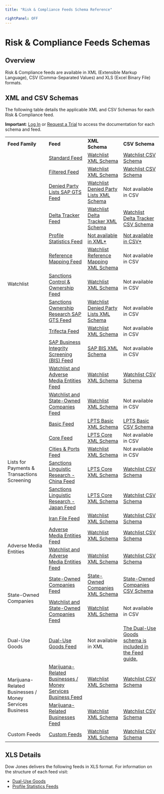 ```yaml
---
title: "Risk & Compliance Feeds Schema Reference"

rightPanel: OFF
---
```


# Risk & Compliance Feeds Schemas

## Overview

Risk & Compliance feeds are available in XML (Extensible Markup Language), CSV (Comma-Separated Values) and XLS (Excel Binary File) formats.

<div id="XML-and-CSV-Schemas"></div>

## XML and CSV Schemas

The following table details the applicable XML and CSV Schemas for each Risk & Compliance feed.

**Important**: [Log In](/auth0/login) or [Request a Trial](/site/global/request-trial/) to access the documentation for each schema and feed.

<table>
    <tr style="font-weight:bold;">
        <td>Feed Family</td>
        <td>Feed <i class="fa fa-lock"></i></td>
        <td>XML Schema <i class="fa fa-lock"></i></td>
        <td>CSV Schema <i class="fa fa-lock"></i></td>
    </tr>
    <tr>
        <td rowspan=12>Watchlist</td>
        <td><a href="/site/docs/risk_and_compliance_feeds/documentation/watchlist/">Standard Feed</a></td>
        <td><a href="/site/docs/risk_and_compliance_feeds/documentation/general_reference/schemas/xml/xml_watchlist/">Watchlist XML Schema</a></td>
        <td><a href="/site/docs/risk_and_compliance_feeds/documentation/general_reference/schemas/csv/csv_watchlist_standard/">Watchlist CSV Schema</a></td>
    </tr>
    <tr>
        <td><a href="/site/docs/risk_and_compliance_feeds/documentation/watchlist/no_sip_crime_filtered_feeds/">Filtered Feed</a></td>
        <td><a href="/site/docs/risk_and_compliance_feeds/documentation/general_reference/schemas/xml/xml_watchlist/">Watchlist XML Schema</a></td>
        <td><a href="/site/docs/risk_and_compliance_feeds/documentation/general_reference/schemas/csv/csv_watchlist_standard/">Watchlist CSV Schema</a></td>
    </tr>
    <tr>
        <td><a href="/site/docs/risk_and_compliance_feeds/documentation/watchlist/denied_party_lists_sap_gts/">Denied Party Lists SAP GTS Feed</a></td>
        <td><a href="/site/docs/risk_and_compliance_feeds/documentation/general_reference/schemas/xml/xml_watchlist_denied_party_lists/">Watchlist Denied Party Lists XML Schema</a></td>
        <td>Not available in CSV</td>
    </tr>
    <tr>
        <td><a href="/site/docs/risk_and_compliance_feeds/documentation/watchlist/delta_tracker_feed/">Delta Tracker Feed</a></td>
        <td><a href="/site/docs/risk_and_compliance_feeds/documentation/general_reference/schemas/xml/xml_watchlist_delta_tracker/">Watchlist Delta Tracker XML Schema</a></td>
        <td><a href="/site/docs/risk_and_compliance_feeds/documentation/general_reference/schemas/csv/csv_watchlist_delta_tracker/">Watchlist Delta Tracker CSV Schema</a></td>
    </tr>
    <tr>
        <td><a href="/site/docs/risk_and_compliance_feeds/documentation/profile_statistics/">Profile Statistics Feed</a></td>
        <td><a href="#xls-details">Not available in XML*</a></td>
        <td><a href="#xls-details">Not available in CSV*</a></td>
    </tr>
    <tr>
        <td><a href="/site/docs/risk_and_compliance_feeds/documentation/watchlist/reference_mapping_feeds/">Reference Mapping Feed</a></td>
        <td><a href="/site/docs/risk_and_compliance_feeds/documentation/general_reference/schemas/xml/xml_watchlist_reference_mapping/">Watchlist Reference Mapping XML Schema</a></td>
        <td>Not available in CSV</td>
    </tr>
    <tr>
        <td><a href="/site/docs/risk_and_compliance_feeds/documentation/watchlist/sanctions_control_ownership/">Sanctions Control &amp; Ownership Feed</a></td>
        <td><a href="/site/docs/risk_and_compliance_feeds/documentation/general_reference/schemas/xml/xml_watchlist/">Watchlist XML Schema</a></td>
        <td>Not available in CSV</td>
    </tr>
    <tr>
        <td><a href="/site/docs/risk_and_compliance_feeds/documentation/watchlist/sanctions_control_ownership_sap_gts/">Sanctions Ownership Research SAP GTS Feed</a></td>
        <td><a href="/site/docs/risk_and_compliance_feeds/documentation/general_reference/schemas/xml/xml_watchlist_denied_party_lists/">Watchlist Denied Party Lists XML Schema</a></td>
        <td>Not available in CSV</td>
    </tr>
    <tr>
        <td><a href="/site/docs/risk_and_compliance_feeds/documentation/trifecta/">Trifecta Feed</a></td>
        <td><a href="/site/docs/risk_and_compliance_feeds/documentation/general_reference/schemas/xml/xml_watchlist/">Watchlist XML Schema</a></td>
        <td>Not available in CSV</td>
    </tr>
    <tr>
        <td><a href="/site/docs/risk_and_compliance_feeds/documentation/trifecta/sap_bis_feed/">SAP Business Integrity Screening (BIS) Feed</a></td>
        <td><a href="/site/docs/risk_and_compliance_feeds/documentation/general_reference/schemas/xml/xml_sap_bis/">SAP BIS XML Schema</a></td>
        <td>Not available in CSV</td>
    </tr>
    <tr>
        <td><a href="/site/docs/risk_and_compliance_feeds/documentation/watchlist_adverse_media_entities/">Watchlist and Adverse Media Entities Feed</a></td>
        <td><a href="/site/docs/risk_and_compliance_feeds/documentation/general_reference/schemas/xml/xml_watchlist/">Watchlist XML Schema</a></td>
        <td><a href="/site/docs/risk_and_compliance_feeds/documentation/general_reference/schemas/csv/csv_watchlist_standard/">Watchlist CSV Schema</a></td>
    </tr>
    <tr>
        <td><a href="/site/docs/risk_and_compliance_feeds/documentation/watchlist_state_owned_companies/">Watchlist and State-Owned Companies Feed</a></td>
        <td><a href="/site/docs/risk_and_compliance_feeds/documentation/general_reference/schemas/xml/xml_watchlist/">Watchlist XML Schema</a></td>
        <td>Not available in CSV</td>
    </tr>
    <tr>
        <td rowspan=6>Lists for Payments &amp; Transactions Screening</td>
        <td><a href="/site/docs/risk_and_compliance_feeds/documentation/lpts/">Basic Feed</a></td>
        <td><a href="/site/docs/risk_and_compliance_feeds/documentation/general_reference/schemas/xml/xml_lpts_basic/">LPTS Basic XML Schema</a></td>
        <td><a href="/site/docs/risk_and_compliance_feeds/documentation/general_reference/schemas/csv/csv_lpts_basic/">LPTS Basic CSV Schema</a></td>
    </tr>
    <tr>
        <td><a href="/site/docs/risk_and_compliance_feeds/documentation/lpts/">Core Feed</a></td>
        <td><a href="/site/docs/risk_and_compliance_feeds/documentation/general_reference/schemas/xml/xml_lpts_core/">LPTS Core XML Schema</a></td>
        <td>Not available in CSV</td>
    </tr>
    <tr>
        <td><a href="/site/docs/risk_and_compliance_feeds/documentation/lpts/cities_and_ports/">Cities &amp; Ports Feed</a></td>
        <td><a href="/site/docs/risk_and_compliance_feeds/documentation/general_reference/schemas/xml/xml_watchlist/">Watchlist XML Schema</a></td>
        <td>Not available in CSV</td>
    </tr>
    <tr>
        <td><a href="/site/docs/risk_and_compliance_feeds/documentation/lpts/linguistic_research_china/">Sanctions Linguistic Research - China Feed</a></td>
        <td><a href="/site/docs/risk_and_compliance_feeds/documentation/general_reference/schemas/xml/xml_lpts_core/">LPTS Core XML Schema</a></td>
        <td><a href="/site/docs/risk_and_compliance_feeds/documentation/general_reference/schemas/csv/csv_watchlist_standard/">Watchlist CSV Schema</a></td>
    </tr>
    <tr>
        <td><a href="/site/docs/risk_and_compliance_feeds/documentation/lpts/linguistic_research_japan/">Sanctions Linguistic Research - Japan Feed</a></td>
        <td><a href="/site/docs/risk_and_compliance_feeds/documentation/general_reference/schemas/xml/xml_lpts_core/">LPTS Core XML Schema</a></td>
        <td><a href="/site/docs/risk_and_compliance_feeds/documentation/general_reference/schemas/csv/csv_watchlist_standard/">Watchlist CSV Schema</a></td>
    </tr>
    <tr>
        <td><a href="/site/docs/risk_and_compliance_feeds/documentation/lpts/iran_file/">Iran File Feed</a></td>
        <td><a href="/site/docs/risk_and_compliance_feeds/documentation/general_reference/schemas/xml/xml_watchlist/">Watchlist XML Schema</a></td>
        <td><a href="/site/docs/risk_and_compliance_feeds/documentation/general_reference/schemas/csv/csv_watchlist_standard/">Watchlist CSV Schema</a></td>
    </tr>
    <tr>
        <td rowspan=2>Adverse Media Entities</td>
        <td><a href="/site/docs/risk_and_compliance_feeds/documentation/adverse_media/">Adverse Media Entities Feed</a></td>
        <td><a href="/site/docs/risk_and_compliance_feeds/documentation/general_reference/schemas/xml/xml_watchlist/">Watchlist XML Schema</a></td>
        <td><a href="/site/docs/risk_and_compliance_feeds/documentation/general_reference/schemas/csv/csv_watchlist_standard/">Watchlist CSV Schema</a></td>
    </tr>
    <tr>
        <td><a href="/site/docs/risk_and_compliance_feeds/documentation/watchlist_adverse_media_entities/">Watchlist and Adverse Media Entities Feed</a></td>
        <td><a href="/site/docs/risk_and_compliance_feeds/documentation/general_reference/schemas/xml/xml_watchlist/">Watchlist XML Schema</a></td>
        <td><a href="/site/docs/risk_and_compliance_feeds/documentation/general_reference/schemas/csv/csv_watchlist_standard/">Watchlist CSV Schema</a></td>
    </tr>
    <tr>
        <td rowspan=2>State-Owned Companies</td>
        <td><a href="/site/docs/risk_and_compliance_feeds/documentation/state_owned_companies/">State-Owned Companies Feed</a></td>
        <td><a href="/site/docs/risk_and_compliance_feeds/documentation/general_reference/schemas/xml/xml_state_owned_companies/">State-Owned Companies XML Schema</a></td>
        <td><a href="/site/docs/risk_and_compliance_feeds/documentation/general_reference/schemas/csv/csv_state_owned_companies/">State-Owned Companies CSV Schema</a></td>
    </tr>
    <tr>
        <td><a href="/site/docs/risk_and_compliance_feeds/documentation/watchlist_state_owned_companies/">Watchlist and State-Owned Companies Feed</a></td>
        <td><a href="/site/docs/risk_and_compliance_feeds/documentation/general_reference/schemas/xml/xml_watchlist/">Watchlist XML Schema</a></td>
        <td>Not available in CSV</td>
    </tr>
    <tr>
        <td rowspan=1>Dual-Use Goods</td>
        <td><a href="/site/docs/risk_and_compliance_feeds/documentation/dual_use_goods/">Dual-Use Goods Feed</a></td>
        <td>Not available in XML</td>
        <td><a href="/site/docs/risk_and_compliance_feeds/documentation/dual_use_goods/">The Dual-Use Goods schema is included in the Feed guide.</a></td>
    </tr>
    <tr>
        <td rowspan=2>Marijuana-Related Businesses / Money Services Business</td>
        <td><a href="/site/docs/risk_and_compliance_feeds/documentation/mrb_msb_feed/">Marijuana-Related Businesses / Money Services Business Feed</a></td>
        <td><a href="/site/docs/risk_and_compliance_feeds/documentation/general_reference/schemas/xml/xml_watchlist/">Watchlist XML Schema</a></td>
        <td><a href="/site/docs/risk_and_compliance_feeds/documentation/general_reference/schemas/csv/csv_watchlist_standard/">Watchlist CSV Schema</a></td>
    </tr>
    <tr>
        <td><a href="/site/docs/risk_and_compliance_feeds/documentation/watchlist/marijuana_related_businesses_feeds/">Marijuana-Related Businesses Feed</a></td>
        <td><a href="/site/docs/risk_and_compliance_feeds/documentation/general_reference/schemas/xml/xml_watchlist/">Watchlist XML Schema</a></td>
        <td><a href="/site/docs/risk_and_compliance_feeds/documentation/general_reference/schemas/csv/csv_watchlist_standard/">Watchlist CSV Schema</a></td>
    </tr>
    <tr>
        <td>Custom Feeds</td>
        <td><a href="/site/docs/risk_and_compliance_feeds/documentation/watchlist/custom_feeds/">Custom Feeds</a></td>
        <td><a href="/site/docs/risk_and_compliance_feeds/documentation/general_reference/schemas/xml/xml_watchlist/">Watchlist XML Schema</a></td>
        <td><a href="/site/docs/risk_and_compliance_feeds/documentation/general_reference/schemas/csv/csv_watchlist_standard/">Watchlist CSV Schema</a></td>
    </tr>
</table>

<div id="xls-details"></div>

## XLS Details

Dow Jones delivers the following feeds in XLS format. For information on the structure of each feed visit:

* [Dual-Use Goods](/site/docs/risk_and_compliance_feeds/documentation/dual_use_goods/) <i class="fa fa-lock"></i>
* [Profile Statistics Feeds](/site/docs/risk_and_compliance_feeds/documentation/profile_statistics/) <i class="fa fa-lock"></i>